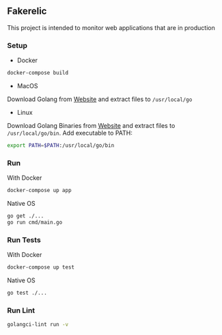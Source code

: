 ## Fakerelic

This project is intended to monitor web applications that are in production

### Setup

* Docker
```bash
docker-compose build
```
* MacOS

Download Golang from [Website](https://golang.org/dl/) and extract files to `/usr/local/go`

* Linux

Download Golang Binaries from [Website](https://golang.org/dl/) and extract files to `/usr/local/go/bin`. Add executable to PATH:

```bash
export PATH=$PATH:/usr/local/go/bin
```

### Run

With Docker

```bash
docker-compose up app
```

Native OS

```bash
go get ./...
go run cmd/main.go
```

### Run Tests

With Docker

```bash
docker-compose up test
```

Native OS

```bash
go test ./...
```

### Run Lint

```bash
golangci-lint run -v
```
